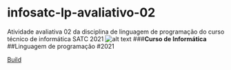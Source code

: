 # infosatc-lp-avaliativo-02
 Atividade avaliativa 02 da disciplina de linguagem de programação do curso técnico de informática SATC 2021
![alt text](https://www1.satc.edu.br/parcelamento_satc/assets/img/logotipo_horizontal.png)
###**Curso de Informática** 
##Linguagem de programação
#2021

[Build](https://github.com/YasminMichels)